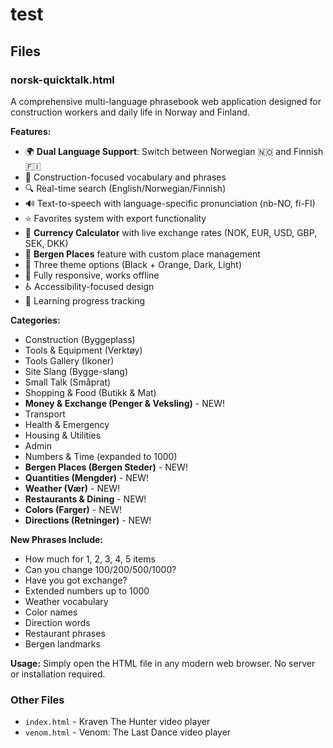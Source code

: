 # test

## Files

### norsk-quicktalk.html
A comprehensive multi-language phrasebook web application designed for construction workers and daily life in Norway and Finland.

**Features:**
- 🌍 **Dual Language Support**: Switch between Norwegian 🇳🇴 and Finnish 🇫🇮
- 🔨 Construction-focused vocabulary and phrases
- 🔍 Real-time search (English/Norwegian/Finnish)
- 🔊 Text-to-speech with language-specific pronunciation (nb-NO, fi-FI)
- ⭐ Favorites system with export functionality
- 💱 **Currency Calculator** with live exchange rates (NOK, EUR, USD, GBP, SEK, DKK)
- 📍 **Bergen Places** feature with custom place management
- 🎨 Three theme options (Black + Orange, Dark, Light)
- 📱 Fully responsive, works offline
- ♿ Accessibility-focused design
- 🧠 Learning progress tracking

**Categories:**
- Construction (Byggeplass)
- Tools & Equipment (Verktøy)
- Tools Gallery (Ikoner)
- Site Slang (Bygge-slang)
- Small Talk (Småprat)
- Shopping & Food (Butikk & Mat)
- **Money & Exchange (Penger & Veksling)** - NEW!
- Transport
- Health & Emergency
- Housing & Utilities
- Admin
- Numbers & Time (expanded to 1000)
- **Bergen Places (Bergen Steder)** - NEW!
- **Quantities (Mengder)** - NEW!
- **Weather (Vær)** - NEW!
- **Restaurants & Dining** - NEW!
- **Colors (Farger)** - NEW!
- **Directions (Retninger)** - NEW!

**New Phrases Include:**
- How much for 1, 2, 3, 4, 5 items
- Can you change 100/200/500/1000?
- Have you got exchange?
- Extended numbers up to 1000
- Weather vocabulary
- Color names
- Direction words
- Restaurant phrases
- Bergen landmarks

**Usage:** Simply open the HTML file in any modern web browser. No server or installation required.

### Other Files
- `index.html` - Kraven The Hunter video player
- `venom.html` - Venom: The Last Dance video player